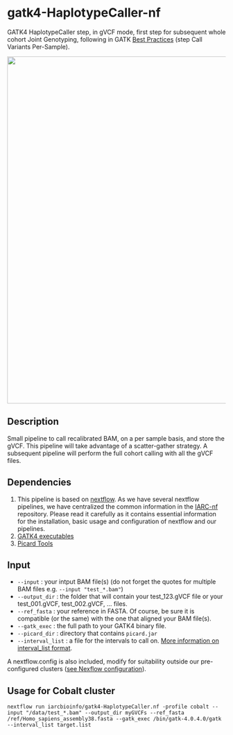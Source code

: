 # gatk4-HaplotypeCaller-nf
GATK4 HaplotypeCaller step, in gVCF mode, first step for subsequent whole cohort Joint Genotyping, following in GATK [Best Practices](https://software.broadinstitute.org/gatk/best-practices/workflow?id=11145) (step Call Variants Per-Sample).

<img src="https://us.v-cdn.net/5019796/uploads/editor/mz/tzm69d8e2spl.png" width="800" />


## Description

Small pipeline to call recalibrated BAM, on a per sample basis, and store the gVCF. This pipeline will take advantage of a scatter-gather strategy. A subsequent pipeline will perform the full cohort calling with all the gVCF files.

## Dependencies 

1. This pipeline is based on [nextflow](https://www.nextflow.io). As we have several nextflow pipelines, we have centralized the common information in the [IARC-nf](https://github.com/IARCbioinfo/IARC-nf) repository. Please read it carefully as it contains essential information for the installation, basic usage and configuration of nextflow and our pipelines.
2. [GATK4 executables](https://software.broadinstitute.org/gatk/download/)
3. [Picard Tools](https://broadinstitute.github.io/picard/)

## Input

- `--input` : your intput BAM file(s) (do not forget the quotes for multiple BAM files e.g. `--input "test_*.bam"`)
- `--output_dir` : the folder that will contain your test_123.gVCF file or your test_001.gVCF, test_002.gVCF, ... files.
- `--ref_fasta` : your reference in FASTA. Of course, be sure it is compatible (or the same) with the one that aligned your BAM file(s).
- `--gatk_exec` : the full path to your GATK4 binary file.
- `--picard_dir` : directory that contains `picard.jar`
- `--interval_list` : a file for the intervals to call on. [More information on interval_list format](https://gatkforums.broadinstitute.org/gatk/discussion/1319/collected-faqs-about-interval-lists).

A nextflow.config is also included, modify for suitability outside our pre-configured clusters ([see Nexflow configuration](https://www.nextflow.io/docs/latest/config.html#configuration-file)).

## Usage for Cobalt cluster
```
nextflow run iarcbioinfo/gatk4-HaplotypeCaller.nf -profile cobalt --input "/data/test_*.bam" --output_dir myGVCFs --ref_fasta /ref/Homo_sapiens_assembly38.fasta --gatk_exec /bin/gatk-4.0.4.0/gatk --interval_list target.list
```


